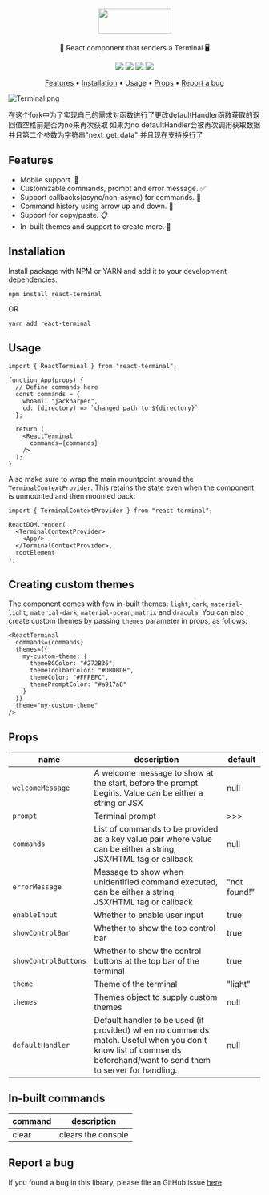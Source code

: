 <h1 align="center">
  <img src="https://react-terminal.sirv.com/static/terminal-logo-text.png" data-canonical-src="https://react-terminal.sirv.com/static/terminal-logo-text.png" width="145" height="50" />
</h1>

<p align="center">🚀 React component that renders a Terminal 🖥</p>

<p align="center">
  <a href="https://github.com/bony2023/react-terminal/actions?query=Build+and+Test"><img src="https://github.com/bony2023/react-terminal/workflows/Build%20and%20Test/badge.svg" data-canonical-src="https://github.com/bony2023/react-terminal/workflows/Build%20and%20Test/badge.svg"/></a>
  <a href="https://codecov.io/gh/bony2023/react-terminal"><img src="https://codecov.io/gh/bony2023/react-terminal/branch/main/graph/badge.svg?token=xt1kdpvlam" data-canonical-src="https://codecov.io/gh/bony2023/react-terminal/branch/main/graph/badge.svg?token=xt1kdpvlam"/></a>
  <a href="https://www.npmjs.com/package/react-terminal"><img src="https://img.shields.io/npm/v/react-terminal/latest" data-canonical-src="https://img.shields.io/npm/v/react-terminal/latest"/></a>
  <img src="https://img.shields.io/npm/l/react-terminal" data-canonical-src="https://img.shields.io/npm/l/react-terminal"/>
</p>

<p align="center">
  <a href="#features">Features</a> •
  <a href="#installation">Installation</a> •
  <a href="#usage">Usage</a> •
  <a href="#props">Props</a> •
  <a href="#report-a-bug">Report a bug</a>
</p>

![Terminal png](https://react-terminal.sirv.com/static/terminal-dracula.png)

在这个fork中为了实现自己的需求对函数进行了更改defaultHandler函数获取的返回值空格前是否为no来再次获取 如果为no defaultHandler会被再次调用获取数据并且第二个参数为字符串"next_get_data" 并且现在支持换行了

## Features
- Mobile support. 📱
- Customizable commands, prompt and error message. ✅
- Support callbacks(async/non-async) for commands. 🔄
- Command history using arrow up and down. 🔼
- Support for copy/paste. 📋
- In-built themes and support to create more. 🚀

## Installation
Install package with NPM or YARN and add it to your development dependencies:
```
npm install react-terminal
```
OR
```
yarn add react-terminal
```

## Usage
```
import { ReactTerminal } from "react-terminal";

function App(props) {
  // Define commands here
  const commands = {
    whoami: "jackharper",
    cd: (directory) => `changed path to ${directory}`
  };

  return (
    <ReactTerminal
      commands={commands}
    />
  );
}
```

Also make sure to wrap the main mountpoint around the `TerminalContextProvider`. This retains the state even when the component is unmounted and then mounted back:
```
import { TerminalContextProvider } from "react-terminal";

ReactDOM.render(
  <TerminalContextProvider>
    <App/>
  </TerminalContextProvider>,
  rootElement
);
```

## Creating custom themes
The component comes with few in-built themes: `light`, `dark`, `material-light`, `material-dark`, `material-ocean`, `matrix` and `dracula`. You can also create custom themes by passing `themes` parameter in props, as follows:

```
<ReactTerminal
  commands={commands}
  themes={{
    my-custom-theme: {
      themeBGColor: "#272B36",
      themeToolbarColor: "#DBDBDB",
      themeColor: "#FFFEFC",
      themePromptColor: "#a917a8"
    }
  }}
  theme="my-custom-theme"
/>
```

## Props
| name | description | default
|--|--|--
| `welcomeMessage` | A welcome message to show at the start, before the prompt begins. Value can be either a string or JSX | null
| `prompt` | Terminal prompt | >>>
| `commands` | List of commands to be provided as a key value pair where value can be either a string, JSX/HTML tag or callback | null
| `errorMessage` | Message to show when unidentified command executed, can be either a string, JSX/HTML tag or callback | "not found!"
| `enableInput` | Whether to enable user input | true
| `showControlBar` | Whether to show the top control bar | true
| `showControlButtons` | Whether to show the control buttons at the top bar of the terminal | true
| `theme` | Theme of the terminal | "light"
| `themes` | Themes object to supply custom themes | null
| `defaultHandler` | Default handler to be used (if provided) when no commands match. Useful when you don't know list of commands beforehand/want to send them to server for handling. | null

## In-built commands
| command | description |
|--|--|
| clear | clears the console |

## Report a bug
If you found a bug in this library, please file an GitHub issue [here](https://github.com/bony2023/react-terminal/issues).

